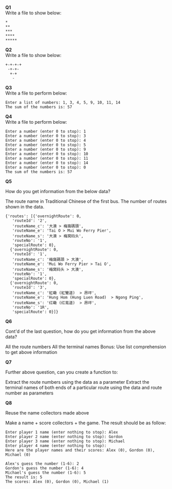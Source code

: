 **Q1**
<br>
Write a file to show below:

```
*
**
***
****
*****
```

**Q2**
<br>
Write a file to show below:

```
+-+-+-+
 -+-+-
  +-+
   -
```

**Q3**
<br>
Write a file to perform below:

```
Enter a list of numbers: 1, 3, 4, 5, 9, 10, 11, 14
The sum of the numbers is: 57
```

**Q4**
<br>
Write a file to perform below:

```
Enter a number (enter 0 to stop): 1
Enter a number (enter 0 to stop): 3
Enter a number (enter 0 to stop): 4
Enter a number (enter 0 to stop): 5
Enter a number (enter 0 to stop): 9
Enter a number (enter 0 to stop): 10
Enter a number (enter 0 to stop): 11
Enter a number (enter 0 to stop): 14
Enter a number (enter 0 to stop): 0
The sum of the numbers is: 57
```

**Q5**

How do you get information from the below data?

The route name in Traditional Chinese of the first bus.
The number of routes shown in the data.

```
{'routes': [{'overnightRoute': 0,
   'routeId': '2',
   'routeName_c': '大澳 > 梅窩碼頭',
   'routeName_e': 'Tai O > Mui Wo Ferry Pier',
   'routeName_s': '大澳 > 梅窝码头',
   'routeNo': '1',
   'specialRoute': 0},
  {'overnightRoute': 0,
   'routeId': '1',
   'routeName_c': '梅窩碼頭 > 大澳',
   'routeName_e': 'Mui Wo Ferry Pier > Tai O',
   'routeName_s': '梅窝码头 > 大澳',
   'routeNo': '1',
   'specialRoute': 0},
  {'overnightRoute': 0,
   'routeId': '3',
   'routeName_c': '紅磡 (紅鸞道)  > 昂坪',
   'routeName_e': 'Hung Hom (Hung Luen Road)  > Ngong Ping',
   'routeName_s': '红磡 (红鸾道)  > 昂坪',
   'routeNo': '1R',
   'specialRoute': 0}]}
```

**Q6**

Cont'd of the last question, how do you get information from the above data?

All the route numbers
All the terminal names
Bonus: Use list comprehension to get above information

**Q7**

Further above question, can you create a function to:

Extract the route numbers using the data as a parameter
Extract the terminal names of both ends of a particular route using the data and route number as parameters

**Q8**

Reuse the name collectors made above

Make a name + score collectors + the game. The result should be as follow:

```
Enter player 1 name (enter nothing to stop): Alex
Enter player 2 name (enter nothing to stop): Gordon
Enter player 3 name (enter nothing to stop): Michael
Enter player 4 name (enter nothing to stop):
Here are the player names and their scores: Alex (0), Gordon (0), Michael (0)

Alex's guess the number (1-6): 2
Gordon's guess the number (1-6): 4
Michael's guess the number (1-6): 5
The result is: 5
The scores: Alex (0), Gordon (0), Michael (1)
```
